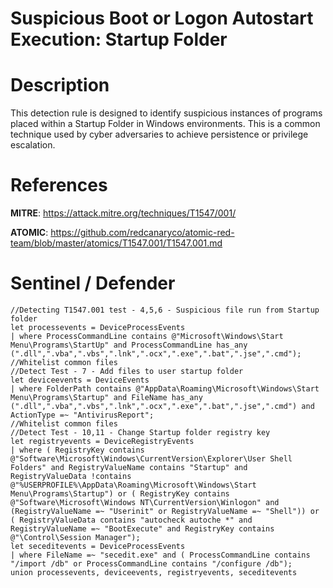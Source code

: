 # Suspicious Boot or Logon Autostart Execution: Startup Folder

# Description
This detection rule is designed to identify suspicious instances of programs placed within a Startup Folder in Windows environments. This is a common technique used by cyber adversaries to achieve persistence or privilege escalation.

# References
**MITRE**: https://attack.mitre.org/techniques/T1547/001/

**ATOMIC**: https://github.com/redcanaryco/atomic-red-team/blob/master/atomics/T1547.001/T1547.001.md

# Sentinel / Defender
```kql
//Detecting T1547.001 test - 4,5,6 - Suspicious file run from Startup folder
let processevents = DeviceProcessEvents
| where ProcessCommandLine contains @"Microsoft\Windows\Start Menu\Programs\StartUp" and ProcessCommandLine has_any (".dll",".vba",".vbs",".lnk",".ocx",".exe",".bat",".jse",".cmd");
//Whitelist common files
//Detect Test - 7 - Add files to user startup folder
let deviceevents = DeviceEvents
| where FolderPath contains @"AppData\Roaming\Microsoft\Windows\Start Menu\Programs\Startup" and FileName has_any (".dll",".vba",".vbs",".lnk",".ocx",".exe",".bat",".jse",".cmd") and ActionType =~ "AntivirusReport";
//Whitelist common files
//Detect Test - 10,11 - Change Startup folder registry key
let registryevents = DeviceRegistryEvents
| where ( RegistryKey contains @"Software\Microsoft\Windows\CurrentVersion\Explorer\User Shell Folders" and RegistryValueName contains "Startup" and RegistryValueData !contains @"%USERPROFILE%\AppData\Roaming\Microsoft\Windows\Start Menu\Programs\Startup") or ( RegistryKey contains @"Software\Microsoft\Windows NT\CurrentVersion\Winlogon" and (RegistryValueName =~ "Userinit" or RegistryValueName =~ "Shell")) or ( RegistryValueData contains "autocheck autoche *" and RegistryValueName =~ "BootExecute" and RegistryKey contains @"\Control\Session Manager");
let seceditevents = DeviceProcessEvents
| where FileName =~ "secedit.exe" and ( ProcessCommandLine contains "/import /db" or ProcessCommandLine contains "/configure /db");
union processevents, deviceevents, registryevents, seceditevents
```

